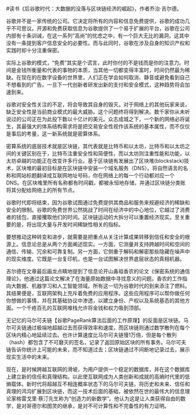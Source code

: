 \#读书《后谷歌时代：大数据的没落与区块链经济的崛起》，作者乔治·吉尔德。

谷歌并不是一家传统的公司。它决定将所有的内容和信息免费提供，谷歌的成功几乎不可思议。开源和免费获取信息为谷歌提供了一个易于扩展的平台，谷歌在公司内部有十条训诫，在这一系列“高尚”的忧虑之中，有一个巨大无比的漏洞，这其中没有一条提到客户信息安全的必要性。而与此同时，谷歌在涉及自身的知识产权和实践时却十分注重保密。

实际上谷歌的模式，“免费”其实是个谎言，此时你付的不是钱而是你的注意力。时间是金钱所衡量和代表的事物的本质，当其他一切都变得丰富时，时间仍然最为稀缺。在现在的在数字设备的世界里，人们正在学会如何取消、静音或避免看到自己不想看到的广告。一旦下一代创新者研发出新的支付和安全模式，这种趋势将会加速到来。

谷歌对安全性关注的不足，将会导致其自身的毁灭。对于网络上的其他玩家来说，缺乏安全性是当前商业模式的最大威胁。这个问题终将得到解决。数千家你从未听说过的公司正在为此投下数以十亿计的美元。众志成城之下，一个新的网络必将诞生，其最强大的体系结构需求将是把交易安全性视作该系统的基本属性，而不仅仅是事后的考量，这一新系统就是密算体系。

密算系统的底层技术就是区块链，其代表就是比特币和以太坊，比特币和以太坊之间的关键区别在于，比特币注重安全性和简便性，而以太坊则注重性能和功能，以太坊卓越的功能正在改变许多行业。基于区块链有发展出了区块堆(blockstack)技术，区块堆的最初目标是在区块链中安装一个域名服务（DNS）。将自然语言的名称和网站标题翻译成互联网地址号码，你在网络上的每一个行动都对应一个DNS。在区块堆里所有名称都有时间戳，都被永恒地存储，并通过区块链分类账将其分配给网络上的所有节点。

谷歌时代即将结束，因为谷歌试图通过免费提供其商品和服务来规避经济的稀缺和安全的限制。谷歌的免费世界公然挑战了时间在经济中的中心地位，它越过了消费者的钱包，直接攫取他们的时间。区块链运动的大拆分可以重置经济现实。至关重要的是，将出现大量与开发时间稀缺性相关的指标。

要想推动这种转变和进步，就需要是把重点从关注计算成果转移到信任和安全的根源上。信息论总是从两个方面阐述现实。一方面，它测量并支持跨越时间和空间的通信、传输、冗余和可靠复制。另一方面，它侧重于解码和解密那些隐藏在噪声中的现实维度。它既是一台复印机，也是一台试图解决世界底层状态的真相机器。

吉尔德在文章最后画龙点睛地提到了信息论开山鼻祖香农的论文《保密系统的通信理论》，他通过这篇论文解决了在海量原始数据中寻找意义的问题。香农的工作指向大数据、机器学习和人工智能领域。所有这一切为谷歌时代的到来添注了燃料。其结果便是，互联网架构上充斥着免费的应用程序。这些应用程序可以帮你做任何你想做的事情，并在其基础协议中渗透，以建立身份、产权以及系统基态的其他方面。一个千疮百孔的互联网堆栈允许将金钱和权力吸到顶部。

无记忆的马尔可夫链【谷歌PageRank算法后面的工作原理】的反面是区块链。马尔可夫链通过极端地超越过去而获得效率和速度，而区块链则通过数学散列在每个区块内精心地延续过去。也许计算速度比马尔可夫链慢1万倍，但是每个散列（hash）都包含了不可磨灭的签名，记录了返回原始区块的所有事务。马尔可夫链告诉你统计上可能的未来，而不知道过去；区块链通过不间断地记录过去，展示现实生活中的未来。

现在，是时候跨越互联网的滑坡，为用户提供一个稳定的数据库，并在这个数据库上建立新的信任和真理结构。以此使互联网成为人类创新和成就的高熵时代里的低熵载体。新时代将超越互不相连概率状态下的马尔可夫链，将历史和未来、信任和真理的鸿沟扩展到区块链，而这一技术后面的基础，被依然在世的最伟大的信息理论家格雷戈里·蔡汀先生称为“创造力的新数学”。他认为这是让人类获得自由的数学，是对哥德尔和图灵的继承，是对不可计算性和不完备性的有力证明。